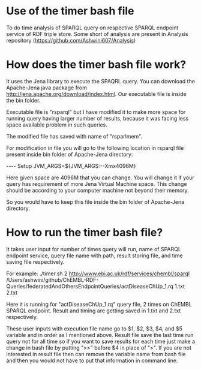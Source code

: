 # Use of the timer bash file

To do time analysis of SPARQL query on respective SPARQL endpoint service of RDF triple store.
Some short of analysis are present in Analysis repository (https://github.com/Ashwini607/Analysis)

# How does the timer bash file work?

It uses the Jena library to execute the SPAQRL query. You can download the Apache-Jena java package from http://jena.apache.org/download/index.html.
Our executable file is inside the bin folder.

Executable file is "rsparql" but I have modified it to make more space for running query having larger number of results, because it was facing less space available problem in such queries. 

The modified file has saved with name of "rsparlmem".

For modification in file you will go to the following location in rsparql file present inside bin folder of Apache-Jena directory:

 ---- Setup
JVM_ARGS=${JVM_ARGS:--Xmx4096M}

Here given space are 4096M that you can change. You will change it if your query has requirement of more Jena Virtual Machine space. This change should be according to your computer machine not beyond their memory.


So you would have to keep this file inside the bin folder of Apache-Jena directory.

# How to run the timer bash file?

It takes user input for number of times query will run, name of SPARQL endpoint service, query file name with path, result storing file, and time saving file respectively.

For example: ./timer.sh 2 http://www.ebi.ac.uk/rdf/services/chembl/sparql /Users/ashwini/github/ChEMBL-RDF-Queries/federatedAndOthersEndpointQueries/actDiseaseChUp_1.rq 1.txt 2.txt

Here it is running for  "actDiseaseChUp_1.rq" query file, 2 times on ChEMBL SPARQL endpoint. Result and timing are getting saved in 1.txt and 2.txt respectively.

These user inputs with execution file name go to $1, $2, $3, $4, and $5 variable and in order as I mentioned above. Result file save the last time run query not for all time so if you want to save results for each time just make a change in bash file by putting ">>" before $4 in place of ">". If you are not interested in result file then can remove the variable name from bash file and then you would not have to put that information in command line.
